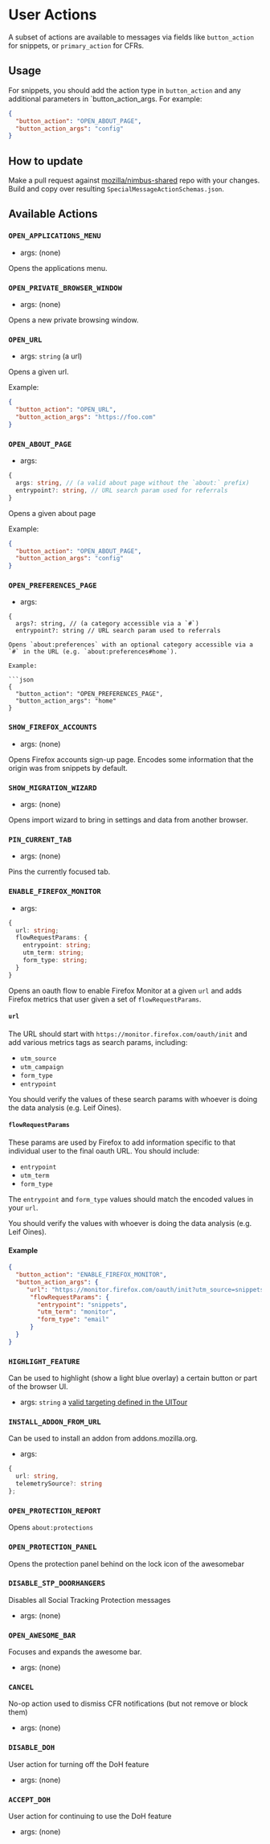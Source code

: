 # User Actions

A subset of actions are available to messages via fields like `button_action` for snippets, or `primary_action` for CFRs.

## Usage

For snippets, you should add the action type in `button_action` and any additional parameters in `button_action_args. For example:

```json
{
  "button_action": "OPEN_ABOUT_PAGE",
  "button_action_args": "config"
}
```

## How to update

Make a pull request against [mozilla/nimbus-shared](https://github.com/mozilla/nimbus-shared/) repo with your changes.
Build and copy over resulting `SpecialMessageActionSchemas.json`.

## Available Actions

### `OPEN_APPLICATIONS_MENU`

* args: (none)

Opens the applications menu.

### `OPEN_PRIVATE_BROWSER_WINDOW`

* args: (none)

Opens a new private browsing window.


### `OPEN_URL`

* args: `string` (a url)

Opens a given url.

Example:

```json
{
  "button_action": "OPEN_URL",
  "button_action_args": "https://foo.com"
}
```

### `OPEN_ABOUT_PAGE`

* args:
```ts
{
  args: string, // (a valid about page without the `about:` prefix)
  entrypoint?: string, // URL search param used for referrals
}
```

Opens a given about page

Example:

```json
{
  "button_action": "OPEN_ABOUT_PAGE",
  "button_action_args": "config"
}
```

### `OPEN_PREFERENCES_PAGE`

* args:
```
{
  args?: string, // (a category accessible via a `#`)
  entrypoint?: string // URL search param used to referrals

Opens `about:preferences` with an optional category accessible via a `#` in the URL (e.g. `about:preferences#home`).

Example:

```json
{
  "button_action": "OPEN_PREFERENCES_PAGE",
  "button_action_args": "home"
}
```

### `SHOW_FIREFOX_ACCOUNTS`

* args: (none)

Opens Firefox accounts sign-up page. Encodes some information that the origin was from snippets by default.

### `SHOW_MIGRATION_WIZARD`

* args: (none)

Opens import wizard to bring in settings and data from another browser.

### `PIN_CURRENT_TAB`

* args: (none)

Pins the currently focused tab.

### `ENABLE_FIREFOX_MONITOR`

* args:
```ts
{
  url: string;
  flowRequestParams: {
    entrypoint: string;
    utm_term: string;
    form_type: string;
  }
}
```

Opens an oauth flow to enable Firefox Monitor at a given `url` and adds Firefox metrics that user given a set of `flowRequestParams`.

#### `url`

The URL should start with `https://monitor.firefox.com/oauth/init` and add various metrics tags as search params, including:

* `utm_source`
* `utm_campaign`
* `form_type`
* `entrypoint`

You should verify the values of these search params with whoever is doing the data analysis (e.g. Leif Oines).

#### `flowRequestParams`

These params are used by Firefox to add information specific to that individual user to the final oauth URL. You should include:

* `entrypoint`
* `utm_term`
* `form_type`

The `entrypoint` and `form_type` values should match the encoded values in your `url`.

You should verify the values with whoever is doing the data analysis (e.g. Leif Oines).

#### Example

```json
{
  "button_action": "ENABLE_FIREFOX_MONITOR",
  "button_action_args": {
     "url": "https://monitor.firefox.com/oauth/init?utm_source=snippets&utm_campaign=monitor-snippet-test&form_type=email&entrypoint=newtab",
      "flowRequestParams": {
        "entrypoint": "snippets",
        "utm_term": "monitor",
        "form_type": "email"
      }
  }
}
```

### `HIGHLIGHT_FEATURE`

Can be used to highlight (show a light blue overlay) a certain button or part of the browser UI.

* args: `string` a [valid targeting defined in the UITour](https://searchfox.org/mozilla-central/rev/7fd1c1c34923ece7ad8c822bee062dd0491d64dc/browser/components/uitour/UITour.jsm#108)

### `INSTALL_ADDON_FROM_URL`

Can be used to install an addon from addons.mozilla.org.

* args:
```ts
{
  url: string,
  telemetrySource?: string
};
```

### `OPEN_PROTECTION_REPORT`

Opens `about:protections`

### `OPEN_PROTECTION_PANEL`

Opens the protection panel behind on the lock icon of the awesomebar

### `DISABLE_STP_DOORHANGERS`

Disables all Social Tracking Protection messages

* args: (none)

### `OPEN_AWESOME_BAR`

Focuses and expands the awesome bar.

* args: (none)

### `CANCEL`

No-op action used to dismiss CFR notifications (but not remove or block them)

* args: (none)

### `DISABLE_DOH`

User action for turning off the DoH feature

* args: (none)

### `ACCEPT_DOH`

User action for continuing to use the DoH feature

* args: (none)
